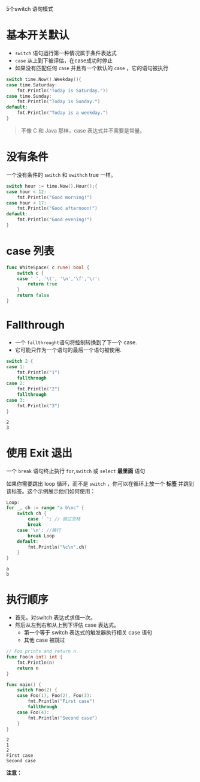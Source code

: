 5个switch 语句模式

# 基本开关默认

* `switch` 语句运行第一种情况属于条件表达式
* `case` 从上到下被评估，在case成功时停止
* 如果没有匹配任何 `case` 并且有一个默认的 `case` ，它的语句被执行

```go
switch time.Now().Weekday(){
case time.Saturday:
    fmt.Println("Today is Saturday."))
case time.Sunday:
    fmt.Println("Today is Sunday.")
default:
    fmt.Println("Today is a weekday.")    
}
```

> 不像 C 和 Java 那样，case 表达式并不需要是常量。

# 没有条件

一个没有条件的 `switch` 和 `swithch` true 一样。

```go
switch hour := time.Now().Hour();{
case hour < 12:
    fmt.Println("Good morning!")
case hour < 17:
    fmt.Println("Good afternoon!")
default:
    fmt.Println("Good evening!")
}
```

# case 列表

```go
func WhiteSpace( c rune) bool {
    switch c {
    case ' ', '\t', '\n','\f','\r':
        return true
    }
    return false
}
```

# Fallthrough

* 一个 `fallthrought`语句将控制转换到了下一个 case.
* 它可能只作为一个语句的最后一个语句被使用.

```go
switch 2 {
case 1:
    fmt.Println("1")
    fallthrough
case 2:
    fmt.Println("2")
    fallthrough
case 3:
    fmt.Println("3")
}
```

```shell
2
3
```

# 使用 Exit 退出

一个 `break` 语句终止执行 `for`,`switch` 或 `select` **最里面** 语句

如果你需要跳出 loop 循环，而不是 `switch` ，你可以在循环上放一个 **标签** 并跳到该标签。这个示例展示他们如何使用：

```go
Loop:
for _, ch := range "a b\nc" {
    switch ch {
        case ' ': // 跳过空格
        break
    case '\n': //换行
        break Loop
    default:
        fmt.Println("%c\n",ch)
    }
}
```

```shell
a
b
```

# 执行顺序

*  首先，对switch 表达式求值一次。
* 然后从左到右和从上到下评估 case 表达式。
  * 第一个等于 switch 表达式的触发器执行相关 case 语句
  * 其他 case 被跳过

```go
// Foo prints and return n.
func Foo(n int) int {
    fmt.Println(n)
    return n
}

func main() {
    switch Foo(2) {
    case Foo(1), Foo(2), Foo(3):
        fmt.Println("First case")
    	fallthrough
    case Foo(4):
        fmt.Println("Second case")    
    }
}
```

```shell
2
1
2
First case
Second case
```

**注意：**

